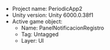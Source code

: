 <!-- UNITY CODE ASSIST INSTRUCTIONS START -->
- Project name: PeriodicApp2
- Unity version: Unity 6000.0.38f1
- Active game object:
  - Name: PanelNotificacionRegistro
  - Tag: Untagged
  - Layer: UI
<!-- UNITY CODE ASSIST INSTRUCTIONS END -->